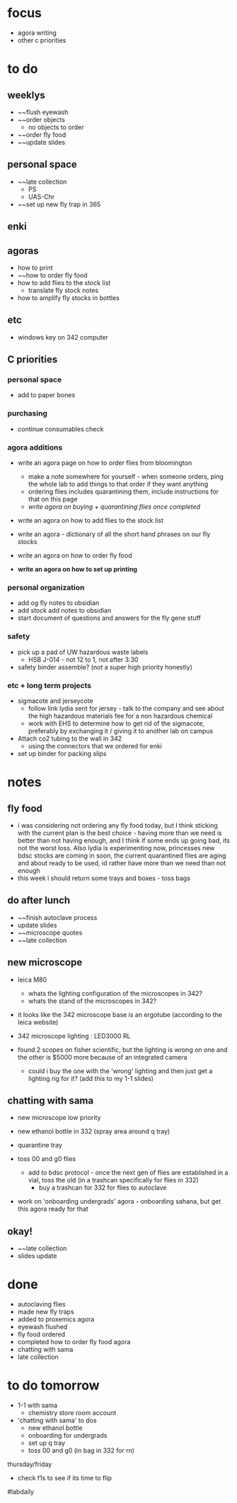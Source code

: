 # focus 
- agora writing
- other c priorities
# to do

## weeklys
- ~~flush eyewash
- ~~order objects
	-  no objects to order
- ~~order fly food
- ~~update slides
## personal space
- ~~late collection
	- PS 
	- UAS-Chr
- ~~set up new fly trap in 365

## enki


## agoras
- how to print
- ~~how to order fly food
- how to add flies to the stock list
	- translate fly stock notes
- how to amplify fly stocks in bottles

## etc
- windows key on 342 computer

## C priorities 

### personal space
- add to paper bones
### purchasing
- continue consumables check
### agora additions
- write an agora page on how to order flies from bloomington 
	- make a note somewhere for yourself - when someone orders, ping the whole lab to add things to that order if they want anything
	- ordering flies includes quarantining them, include instructions for that on this page
	- *write agora on buying + quarantining flies once completed*

- write an agora on how to add flies to the stock list
- write an agora - dictionary of all the short hand phrases on our fly stocks

- write an agora on how to order fly food

- **write an agora on how to set up printing** 
### personal organization
- add og fly notes to obsidian
- add stock add notes to obsidian
- start document of questions and answers for the fly gene stuff
### safety
- pick up a pad of UW hazardous waste labels 
	- HSB J-014 - not 12 to 1, not after 3:30
- safety binder assemble? (not a super high priority honestly)
### etc + long term projects
- sigmacote and jerseycote
	- follow link lydia sent for jersey - talk to the company and see about the high hazardous materials fee for a non hazardous chemical
	- work with EHS to determine how to get rid of the sigmacote, preferably by exchanging it / giving it to another lab on campus
- Attach co2 tubing to the wall in 342
	- using the connectors that we ordered for enki
- set up binder for packing slips
# notes
## fly food
- i was considering not ordering any fly food today, but I think sticking with the current plan is the best choice - having more than we need is better than not having enough, and I think if some ends up going bad, its not the worst loss. Also lydia is experimenting now, princesses new bdsc stocks are coming in soon, the current quarantined flies are aging and about ready to be used, id rather have more than we need than not enough
- this week i should return some trays and boxes - toss bags

## do after lunch
- ~~finish autoclave process
- update slides
- ~~microscope quotes
- ~~late collection

## new microscope
- leica M80
	- whats the lighting configuration of the microscopes in 342?
	- whats the stand of the microscopes in 342?
- it looks like the 342 microscope base is an ergotube (according to the leica website)
- 342 microscope lighting : LED3000 RL

- found 2 scopes on fisher scientific, but the lighting is wrong on one and the other is $5000 more because of an integrated camera
	- could i buy the one with the 'wrong' lighting and then just get a lighting rig for it?
(add this to my 1-1 slides)

## chatting with sama
- new microscope low priority

- new ethanol bottle in 332 (spray area around q tray)
- quarantine tray
- toss 00 and g0 flies
	- add to bdsc protocol - once the next gen of flies are established in a vial, toss the old (in a trashcan specifically for flies in 332)
		- buy a trashcan for 332 for flies to autoclave
- work on 'onboarding undergrads' agora - onboarding sahana, but get this agora ready for that

## okay!
- ~~late collection
- slides update

# done
- autoclaving flies
- made new fly traps
- added to proxemics agora
- eyewash flushed
- fly food ordered
- completed how to order fly food agora
- chatting with sama
- late collection

# to do tomorrow
- 1-1 with sama
	- chemistry store room account        
- 'chatting with sama' to dos
	- new ethanol bottle
	- onboarding for undergrads
	- set up q tray
	- toss 00 and g0 (in bag in 332 for rn)

thursday/friday 
- check f1s to see if its time to flip

#labdaily 